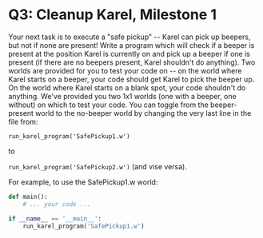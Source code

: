 # Q3: Cleanup Karel, Milestone 1

Your next task is to execute a "safe pickup" -- Karel can pick up beepers, but not if none are present! Write a program which will check if a beeper is present at the position Karel is currently on and pick up a beeper if one is present (if there are no beepers present, Karel shouldn't do anything).
Two worlds are provided for you to test your code on -- on the world where Karel starts on a beeper, your code should get Karel to pick the beeper up. On the world where Karel starts on a blank spot, your code shouldn't do anything.
We've provided you two 1x1 worlds (one with a beeper, one without) on which to test your code. You can toggle from the beeper-present world to the no-beeper world by changing the very last line in the file from:

`run_karel_program('SafePickup1.w')`

to

`run_karel_program('SafePickup2.w')` (and vise versa).

For example, to use the SafePickup1.w world:

```python
def main():
    # ... your code ...

if __name__ == '__main__':
    run_karel_program('SafePickup1.w')
```

